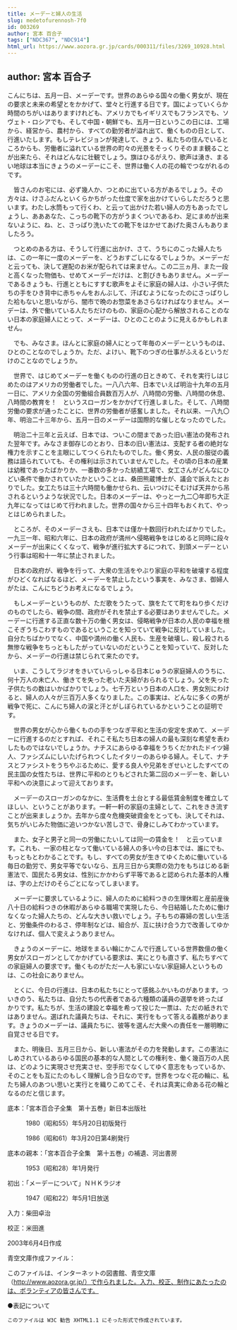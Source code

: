```yaml
---
title: メーデーと婦人の生活
slug: medetofurennosh-7f0
id: 003269
author: 宮本 百合子
tags: ["NDC367", "NDC914"]
html_url: https://www.aozora.gr.jp/cards/000311/files/3269_10928.html
---
```


## author: 宮本 百合子

こんにちは、五月一日、メーデーです。世界のあらゆる国々の働く男女が、現在の要求と未来の希望とをかかげて、堂々と行進する日です。国によっていくらか時間のちがいはありますけれども、アメリカでもイギリスでもフランスでも、ソヴェト・ロシアでも、そして中国・朝鮮でも、五月一日というこの日には、工場から、経営から、農村から、すべての勤労者が溢れ出て、働くものの日として、行進いたします。もしテレビジョンが発達して、きょう、私たちの住んでいるところからも、労働者に溢れている世界の町々の光景をそっくりそのまま観ることが出来たら、それはどんなに壮観でしょう。旗はひるがえり、歌声は湧き、まるい地球は本当にきょうのメーデーにこそ、世界は働く人の花の輪でつながれるのです。

　皆さんのお宅には、必ず幾人か、つとめに出ている方があるでしょう。その方々は、けさふだんといくらかちがった仕度で家を出かけていらしただろうと思います。わたし水筒もって行くわ、と云って出かけた若い婦人の方もあったでしょうし、あああなた、こっちの靴下の方がうまくついであるわ、足にまめが出来ないように、ね、と、さっぱり洗いたての靴下をはかせてあげた奥さんもありましたろう。

　つとめのある方は、そうして行進に出かけ、さて、うちにのこった婦人たちは、この一年に一度のメーデーを、どうおすごしになるでしょうか。メーデーだと云っても、決して遅配のお米が配られては来ません。この二三ヵ月、また一段と高くなった物価も、せめてメーデーだけは、と割びきもありません。メーデーであるきょうも、行進とともにすすむ歌声をよそに家庭の婦人は、小さい子供たちの手をひき背中に赤ちゃんをおんぶして、汗ばむようになったのにさっぱりした袷もないと思いながら、闇市で晩のお惣菜をあさらなければなりません。メーデーは、外で働いている人たちだけのもの、家庭の心配から解放されることのない日本の家庭婦人にとって、メーデーは、ひとのことのように見えるかもしれません。

　でも、みなさま。ほんとに家庭の婦人にとって年毎のメーデーというものは、ひとのことなのでしょうか。ただ、よけい、靴下のつぎの仕事がふえるというだけのことなのでしょうか。



　世界で、はじめてメーデーを働くものの行進の日ときめて、それを実行しはじめたのはアメリカの労働者でした。一八八六年、日本でいえば明治十九年の五月一日に、アメリカ全国の労働組合員数百万人が、八時間の労働、八時間の休息、八時間の教育を！　というスローガンをかかげて行進しました。そして、八時間労働の要求が通ったことに、世界の労働者が感奮しました。それ以来、一八九〇年、明治二十三年から、五月一日のメーデーは国際的な催しとなったのでした。

　明治二十三年と云えば、日本では、ついこの間まであった旧い憲法の発布された翌年です。みなさま御存じのとおり、日本の旧い憲法は、支配する者の絶対な権力を示すことを主眼にしてつくられたものでした。働く男女、人民の服従の義務は語られていても、その権利は示されていませんでした。その頃の日本の産業は幼稚であったばかりか、一番数の多かった紡績工場で、女工さんがどんなにひどい条件で働かされていたかということは、桑田熊蔵博士が、議会で訴えたとおりでした。女工たちは三十六時間も働かせられ、云いつけにそむけば天井から吊されるというような状況でした。日本のメーデーは、やっと一九二〇年即ち大正九年になってはじめて行われました。世界の国々から三十四年もおくれて、やっとはじめられました。



　ところが、そのメーデーさえも、日本では僅か十数回行われたばかりでした。一九三一年、昭和六年に、日本の政府が満州へ侵略戦争をはじめると同時に段々メーデーが出来にくくなって、戦争が進行拡大するにつれて、到頭メーデーという行事は昭和十一年に禁止されました。



　日本の政府が、戦争を行って、大衆の生活をやぶり家庭の平和を破壊する程度がひどくなればなるほど、メーデーを禁止したという事実を、みなさま、御婦人がたは、こんにちどうお考えになるでしょう。



　もしメーデーというものが、ただ歌をうたって、旗をたてて町をねり歩くだけのものでしたら、戦争の間、政府がそれを禁止する必要はありませんでした。メーデーに行進する正直な数十万の働く男女は、侵略戦争が日本の人民の幸福を根こそぎうちこわすものであるということを知っていて戦争に反対していました。自分たちばかりでなく、中国や満州の働く人民も、生産を破壊し、殺し殺される無惨な戦争をちっともしたがっていないのだということを知っていて、反対したから、メーデーの行進は禁じられて来たのです。



　いま、こうしてラジオをきいていらっしゃる日本じゅうの家庭婦人のうちに、何十万人の未亡人、働きてを失った老いた夫婦がおられるでしょう。父を失った子供たちの数はいかばかりでしょう。七千万という日本の人口を、男女別にわけると、婦人の人々が三百万人多くなりました。この事実は、どんなに多くの男が戦争で死に、こんにち婦人の涙と汗とがしぼられているかということの証明です。

　世界の男女が心から働くものの手をつなぎ平和と生活の安定を求めて、メーデーに行進するのだとすれば、それこそ私たち日本の婦人の最も深刻な希望を表わしたものではないでしょうか。ナチスにあらゆる幸福をうちくだかれたドイツ婦人、ファシズムにしいたげられつくしたイタリーのあらゆる婦人。そして、ナチスとファシストをうちやぶるために、愛する良人や兄弟をぎせいとしたすべての民主国の女性たちは、世界に平和のとりもどされた第二回のメーデーを、新しい平和への決意によって迎えております。



　メーデーのスローガンのなかに、生活費を土台とする最低賃金制度を確立してほしい、ということがあります。一軒一軒の家庭の主婦として、これをきき流すことが出来ましょうか。去年から度々危機突破資金をとっても、決してそれは、気ちがいじみた物価に追いつかない苦しさで、骨身にしみてわかっています。

　また、女子と男子と同一の労働にたいしては同一の賃金を！　と云っています。これも、一家の柱となって働いている婦人の多い今の日本では、誰にでも、もっともとわかることです。もし、すべての男女が生きてゆくために働いている毎日の勤労で、男女平等でないなら、五月三日から実際の効力をもちはじめる新憲法で、国民たる男女は、性別にかかわらず平等であると認められた基本的人権は、字の上だけのそらごとになってしまいます。

　メーデーに要求しているように、婦人のために給料つきの生理休暇と産前産後八十日の給料つきの休暇があらゆる職場で実現したら、今日結婚したために働けなくなった婦人たちの、どんな大きい救いでしょう。子もちの寡婦の苦しい生活と、労働条件のわるさ、停年制などは、組合が、互に扶け合う力で改善してゆかなければ、個人で変えようありません。



　きょうのメーデーに、地球をまるい輪にかこんで行進している世界数億の働く男女がスローガンとしてかかげている要求は、実にとりも直さず、私たちすべての家庭婦人の要求です。働くものがただ一人も家にいない家庭婦人というものは、この社会にありません。



　とくに、今日の行進は、日本の私たちにとって感銘ふかいものがあります。ついきのう、私たちは、自分たちの代表者である六種類の議員の選挙を終ったばかりです。私たちが、生活の建設と幸福を希って投じた一票は、ただの紙きれではありません。選ばれた議員たちは、それに、実行をもって答える義務があります。きょうのメーデーは、議員たちに、彼等を選んだ大衆への責任を一層明瞭に自覚させる日です。

　また、明後日、五月三日から、新しい憲法がその力を発動します。この憲法にしめされているあらゆる国民の基本的な人間としての権利を、働く幾百万の人民は、どのように実現させ充実させ、空手形でなくしてゆく意志をもっているか、そのことをも互にたのもしく理解し合う日なのです。世界をつなぐ花の輪に、私たち婦人のあつい思いと実行とを織りこめてこそ、それは真実に命ある花の輪となるのだと信じます。













底本：「宮本百合子全集　第十五巻」新日本出版社


　　　1980（昭和55）年5月20日初版発行

　　　1986（昭和61）年3月20日第4刷発行

底本の親本：「宮本百合子全集　第十五巻」の補遺、河出書房

　　　1953（昭和28）年1月発行

初出：「メーデーについて」ＮＨＫラジオ

　　　1947（昭和22）年5月1日放送

入力：柴田卓治

校正：米田進

2003年6月4日作成

青空文庫作成ファイル：

このファイルは、インターネットの図書館、青空文庫（http://www.aozora.gr.jp/）で作られました。入力、校正、制作にあたったのは、ボランティアの皆さんです。











●表記について


	このファイルは W3C 勧告 XHTML1.1 にそった形式で作成されています。